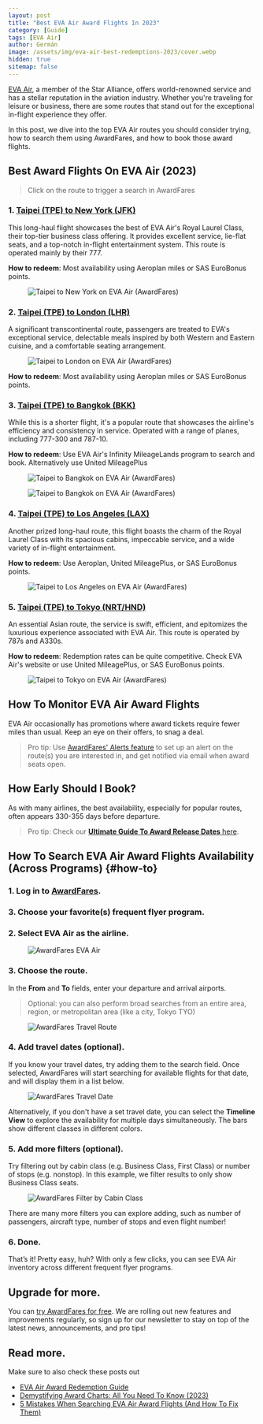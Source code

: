 ```yaml
---
layout: post
title: "Best EVA Air Award Flights In 2023"
category: [Guide]
tags: [EVA Air]
author: Germán
image: /assets/img/eva-air-best-redemptions-2023/cover.webp
hidden: true
sitemap: false
---
```


[EVA Air](https://www.evaair.com/), a member of the Star Alliance, offers world-renowned service and has a stellar reputation in the aviation industry. Whether you're traveling for leisure or business, there are some routes that stand out for the exceptional in-flight experience they offer. 

In this post, we dive into the top EVA Air routes you should consider trying, how to search them using AwardFares, and how to book those award flights.

## Best Award Flights On EVA Air (2023)

> Click on the route to trigger a search in AwardFares

### 1. [Taipei (TPE) to New York (JFK)](https://awardfares.com/search?TPE.JFK.;a:BR)

This long-haul flight showcases the best of EVA Air's Royal Laurel Class, their top-tier business class offering. It provides excellent service, lie-flat seats, and a top-notch in-flight entertainment system. This route is operated mainly by their 777.

**How to redeem**: Most availability using Aeroplan miles or SAS EuroBonus points.

<figure>
<img src="../assets/img/eva-air-best-redemptions-2023/tpe-jfk.webp" alt="Taipei to New York on EVA Air (AwardFares)" />
</figure>


### 2. [Taipei (TPE) to London (LHR)](https://awardfares.com/search?TPE.LHR.;a:BR)

A significant transcontinental route, passengers are treated to EVA's exceptional service, delectable meals inspired by both Western and Eastern cuisine, and a comfortable seating arrangement.

<figure>
<img src="../assets/img/eva-air-best-redemptions-2023/tpe-lhr-timeline.webp" alt="Taipei to London on EVA Air (AwardFares)" />
</figure>


**How to redeem**: Most availability using Aeroplan miles or SAS EuroBonus points.

### 3. [Taipei (TPE) to Bangkok (BKK)](https://awardfares.com/search?TPE.BKK.;a:BR)

While this is a shorter flight, it's a popular route that showcases the airline's efficiency and consistency in service. Operated with a range of planes, including 777-300 and 787-10.

**How to redeem**: Use EVA Air's Infinity MileageLands program to search and book. Alternatively use United MileagePlus


<figure>
<img src="../assets/img/eva-air-best-redemptions-2023/tpe-bkk-timeline.webp" alt="Taipei to Bangkok on EVA Air (AwardFares)" />
</figure>

<figure>
<img src="../assets/img/eva-air-best-redemptions-2023/tpe-bkk.webp" alt="Taipei to Bangkok on EVA Air (AwardFares)" />
</figure>


### 4. [Taipei (TPE) to Los Angeles (LAX)](https://awardfares.com/search?TPE.LAX.;a:BR)

Another prized long-haul route, this flight boasts the charm of the Royal Laurel Class with its spacious cabins, impeccable service, and a wide variety of in-flight entertainment.

**How to redeem**: Use Aeroplan, United MileagePlus, or SAS EuroBonus points.

<figure>
<img src="../assets/img/eva-air-best-redemptions-2023/tpe-lax.webp" alt="Taipei to Los Angeles on EVA Air (AwardFares)" />
</figure>


### 5. [Taipei (TPE) to Tokyo (NRT/HND)](https://awardfares.com/search?TPE.TYO.;a:BR)

An essential Asian route, the service is swift, efficient, and epitomizes the luxurious experience associated with EVA Air. This route is operated by 787s and A330s.

**How to redeem**: Redemption rates can be quite competitive. Check EVA Air's website or use United MileagePlus, or SAS EuroBonus points.


<figure>
<img src="../assets/img/eva-air-best-redemptions-2023/tpe-tyo.webp" alt="Taipei to Tokyo on EVA Air (AwardFares)" />
</figure>


## How To Monitor EVA Air Award Flights

EVA Air occasionally has promotions where award tickets require fewer miles than usual. Keep an eye on their offers, to snag a deal. 

> Pro tip: Use [AwardFares' Alerts feature](https://blog.awardfares.com/alerts/) to set up an alert on the route(s) you are interested in, and get notified via email when award seats open.

## How Early Should I Book?

As with many airlines, the best availability, especially for popular routes, often appears 330-355 days before departure.

> Pro tip: Check our [**Ultimate Guide To Award Release Dates** here](https://blog.awardfares.com/ultimate-guide-to-award-release-dates).

## How To Search EVA Air Award Flights Availability (Across Programs) {#how-to}

### 1. Log in to [AwardFares](https://awardfares.com).

### 3. Choose your favorite(s) frequent flyer program.

### 2. Select **EVA Air** as the airline.

<figure>
<img src="../assets/img/eva-air-mistakes/airline.webp" alt="AwardFares EVA Air" />
</figure>

### 3. Choose the route.

In the **From** and **To** fields, enter your departure and arrival airports.

> Optional: you can also perform broad searches from an entire area, region, or metropolitan area (like a city, Tokyo TYO)

<figure>
<img src="../assets/img/eva-air-mistakes/route.webp" alt="AwardFares Travel Route" />
</figure>


### 4. Add travel dates (optional).

If you know your travel dates, try adding them to the search field. Once selected, AwardFares will start searching for available flights for that date, and will display them in a list below.

<figure>
<img src="../assets/img/eva-air-mistakes/travel-date.webp" alt="AwardFares Travel Date" />
</figure>

Alternatively, if you don't have a set travel date, you can select the **Timeline View** to explore the availability for multiple days simultaneously. The bars show different classes in different colors.


### 5. Add more filters (optional).

Try filtering out by cabin class (e.g. Business Class, First Class) or number of stops (e.g. nonstop). In this example, we filter results to only show Business Class seats.

<figure>
<img src="../assets/img/eva-air-mistakes/filter-cabin.webp" alt="AwardFares Filter by Cabin Class" />
</figure>

There are many more filters you can explore adding, such as number of passengers, aircraft type, number of stops and even flight number!

### 6. Done.

That’s it! Pretty easy, huh? With only a few clicks, you can see EVA Air inventory across different frequent flyer programs.


## Upgrade for more.

You can [try AwardFares for free](https://awardfares.com/). We are rolling out new features and improvements regularly, so sign up for our newsletter to stay on top of the latest news, announcements, and pro tips!


## Read more.

Make sure to also check these posts out

- [EVA Air Award Redemption Guide](https://blog.awardfares.com/eva-air-award-redemption/)
- [Demystifying Award Charts: All You Need To Know (2023)](https://blog.awardfares.com/demystifying-award-charts/)
- [5 Mistakes When Searching EVA Air Award Flights (And How To Fix Them)](https://blog.awardfares.com/eva-air-mistakes/)